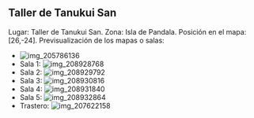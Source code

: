 ## Taller de Tanukui San
Lugar: Taller de Tanukui San.
Zona: Isla de Pandala.
Posición en el mapa: [26,-24].
Previsualización de los mapas o salas:
- ![img_205786136](https://media.discordapp.net/attachments/1115311447145193482/1115347953352187984/205786136.jpg)
- Sala 1: ![img_208928768](https://media.discordapp.net/attachments/1115311447145193482/1115349128088666213/208928768.jpg)
- Sala 2: ![img_208929792](https://media.discordapp.net/attachments/1115311447145193482/1115349129518919710/208929792.jpg)
- Sala 3: ![img_208930816](https://media.discordapp.net/attachments/1115311447145193482/1115349130823336118/208930816.jpg)
- Sala 4: ![img_208931840](https://media.discordapp.net/attachments/1115311447145193482/1115349132341678171/208931840.jpg)
- Sala 5: ![img_208932864](https://media.discordapp.net/attachments/1115311447145193482/1115349133868400661/208932864.jpg)
- Trastero: ![img_207622158](https://media.discordapp.net/attachments/1115311447145193482/1115348981388689419/207622158.jpg)